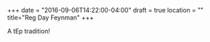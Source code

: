 +++
date = "2016-09-06T14:22:00-04:00"
draft = true
location = ""
title="Reg Day Feynman"
+++

A tEp tradition!
